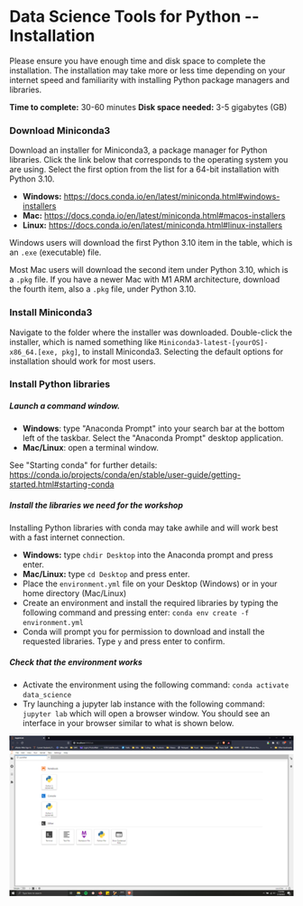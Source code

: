 # Data Science Tools for Python -- Installation

Please ensure you have enough time and disk space to complete the installation. The installation may take more or less time depending on your internet speed and familiarity with installing Python package managers and libraries.

**Time to complete:** 30-60 minutes
**Disk space needed:** 3-5 gigabytes (GB)

### Download Miniconda3
Download an installer for Miniconda3, a package manager for Python libraries. Click the link below that corresponds to the operating system you are using. Select the first option from the list for a 64-bit installation with Python 3.10.

* **Windows:** https://docs.conda.io/en/latest/miniconda.html#windows-installers
* **Mac:** https://docs.conda.io/en/latest/miniconda.html#macos-installers
* **Linux:** https://docs.conda.io/en/latest/miniconda.html#linux-installers

Windows users will download the first Python 3.10 item in the table, which is an `.exe` (executable) file.

Most Mac users will download the second item under Python 3.10, which is a `.pkg` file. If you have a newer Mac with M1 ARM architecture, download the fourth item, also a `.pkg` file, under Python 3.10.

### Install Miniconda3

Navigate to the folder where the installer was downloaded. Double-click the installer, which is named something like `Miniconda3-latest-[yourOS]-x86_64.[exe, pkg]`, to install Miniconda3. Selecting the default options for installation should work for most users.

### Install Python libraries

##### Launch a command window.

* **Windows**: type "Anaconda Prompt" into your search bar at the bottom left of the taskbar. Select the "Anaconda Prompt" desktop application.
* **Mac/Linux**: open a terminal window.

See "Starting conda" for further details: https://conda.io/projects/conda/en/stable/user-guide/getting-started.html#starting-conda

##### Install the libraries we need for the workshop

Installing Python libraries with conda may take awhile and will work best with a fast internet connection.

* **Windows:** type `chdir Desktop` into the Anaconda prompt and press enter.
* **Mac/Linux:** type `cd Desktop` and press enter.
* Place the `environment.yml` file on your Desktop (Windows) or in your home directory (Mac/Linux)
* Create an environment and install the required libraries by typing the following command and pressing enter:
    `conda env create -f environment.yml`
* Conda will prompt you for permission to download and install the requested libraries. Type `y` and press enter to confirm.

<div style="page-break-after: always;"></div>

##### Check that the environment works

* Activate the environment using the following command:
    `conda activate data_science`
* Try launching a jupyter lab instance with the following command:
    `jupyter lab`
  which will open a browser window. You should see an interface in your browser similar to what is shown below.

![image](jupyterlab_browser.png)
